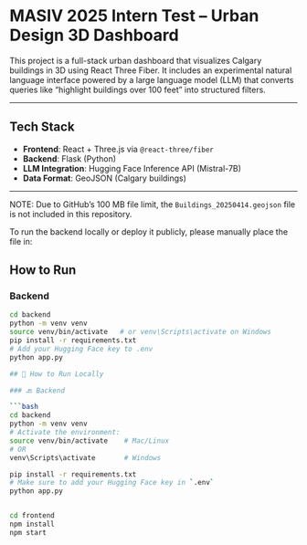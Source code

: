# MASIV 2025 Intern Test – Urban Design 3D Dashboard

This project is a full-stack urban dashboard that visualizes Calgary buildings in 3D using React Three Fiber. It includes an experimental natural language interface powered by a large language model (LLM) that converts queries like “highlight buildings over 100 feet” into structured filters.

---

## Tech Stack

- **Frontend**: React + Three.js via `@react-three/fiber`
- **Backend**: Flask (Python)
- **LLM Integration**: Hugging Face Inference API (Mistral-7B)
- **Data Format**: GeoJSON (Calgary buildings)

---
NOTE: Due to GitHub’s 100 MB file limit, the `Buildings_20250414.geojson` file is not included in this repository.

To run the backend locally or deploy it publicly, please manually place the file in:
## How to Run

### Backend

```bash
cd backend
python -m venv venv
source venv/bin/activate   # or venv\Scripts\activate on Windows
pip install -r requirements.txt
# Add your Hugging Face key to .env
python app.py

## 🚀 How to Run Locally

### 🔙 Backend

```bash
cd backend
python -m venv venv
# Activate the environment:
source venv/bin/activate    # Mac/Linux
# OR
venv\Scripts\activate       # Windows

pip install -r requirements.txt
# Make sure to add your Hugging Face key in `.env`
python app.py


cd frontend
npm install
npm start